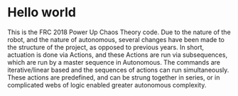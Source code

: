 # Hello world

This is the FRC 2018 Power Up Chaos Theory code. Due to the nature of the robot, and the nature of autonomous, several changes have been made to the structure of the project, as opposed to previous years. In short, actuation is done via Actions, and these Actions are run via subsequences, which are run by a master sequence in Autonomous. The commands are iterative/linear based and the sequences of actions can run simultaneously. These actions are predefined, and can be strung together in series, or in complicated webs of logic enabled greater autonomous complexity.
